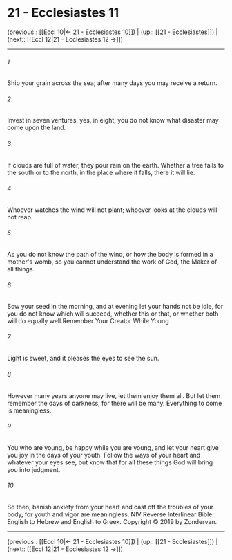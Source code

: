 # 21 - Ecclesiastes 11

(previous:: [[Eccl 10|← 21 - Ecclesiastes 10]]) | (up:: [[21 - Ecclesiastes]]) | (next:: [[Eccl 12|21 - Ecclesiastes 12 →]])

***


###### 1 
Ship your grain across the sea; after many days you may receive a return. 

###### 2 
Invest in seven ventures, yes, in eight; you do not know what disaster may come upon the land. 

###### 3 
If clouds are full of water, they pour rain on the earth. Whether a tree falls to the south or to the north, in the place where it falls, there it will lie. 

###### 4 
Whoever watches the wind will not plant; whoever looks at the clouds will not reap. 

###### 5 
As you do not know the path of the wind, or how the body is formed in a mother's womb, so you cannot understand the work of God, the Maker of all things. 

###### 6 
Sow your seed in the morning, and at evening let your hands not be idle, for you do not know which will succeed, whether this or that, or whether both will do equally well.Remember Your Creator While Young 

###### 7 
Light is sweet, and it pleases the eyes to see the sun. 

###### 8 
However many years anyone may live, let them enjoy them all. But let them remember the days of darkness, for there will be many. Everything to come is meaningless. 

###### 9 
You who are young, be happy while you are young, and let your heart give you joy in the days of your youth. Follow the ways of your heart and whatever your eyes see, but know that for all these things God will bring you into judgment. 

###### 10 
So then, banish anxiety from your heart and cast off the troubles of your body, for youth and vigor are meaningless. NIV Reverse Interlinear Bible: English to Hebrew and English to Greek. Copyright © 2019 by Zondervan.

***

(previous:: [[Eccl 10|← 21 - Ecclesiastes 10]]) | (up:: [[21 - Ecclesiastes]]) | (next:: [[Eccl 12|21 - Ecclesiastes 12 →]])
